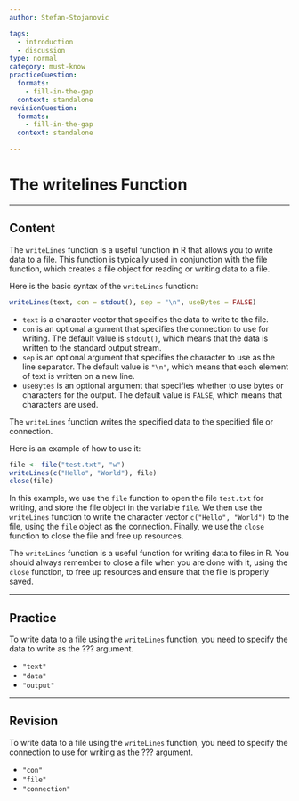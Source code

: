 ```yaml
---
author: Stefan-Stojanovic

tags:
  - introduction
  - discussion
type: normal
category: must-know
practiceQuestion:
  formats:
    - fill-in-the-gap
  context: standalone
revisionQuestion:
  formats:
    - fill-in-the-gap
  context: standalone

---
```


# The writelines Function

---

## Content

The `writeLines` function is a useful function in R that allows you to write data to a file. This function is typically used in conjunction with the file function, which creates a file object for reading or writing data to a file.

Here is the basic syntax of the `writeLines` function:
```r
writeLines(text, con = stdout(), sep = "\n", useBytes = FALSE)
```

- `text` is a character vector that specifies the data to write to the file.
- `con` is an optional argument that specifies the connection to use for writing. The default value is `stdout()`, which means that the data is written to the standard output stream.
- `sep` is an optional argument that specifies the character to use as the line separator. The default value is `"\n"`, which means that each element of text is written on a new line.
- `useBytes` is an optional argument that specifies whether to use bytes or characters for the output. The default value is `FALSE`, which means that characters are used.


The `writeLines` function writes the specified data to the specified file or connection.

Here is an example of how to use it:
```r
file <- file("test.txt", "w")
writeLines(c("Hello", "World"), file)
close(file)
```

In this example, we use the `file` function to open the file `test.txt` for writing, and store the file object in the variable `file`. We then use the `writeLines` function to write the character vector `c("Hello", "World")` to the file, using the `file` object as the connection. Finally, we use the `close` function to close the file and free up resources.

The `writeLines` function is a useful function for writing data to files in R. You should always remember to close a file when you are done with it, using the `close` function, to free up resources and ensure that the file is properly saved.

---
## Practice

To write data to a file using the `writeLines` function, you need to specify the data to write as the ??? argument.

- `"text"`
- `"data"`
- `"output"`

---
## Revision

To write data to a file using the `writeLines` function, you need to specify the connection to use for writing as the ??? argument.

- `"con"`
- `"file"`
- `"connection"`